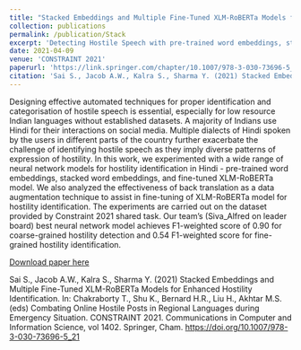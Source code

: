 ```yaml
---
title: "Stacked Embeddings and Multiple Fine-Tuned XLM-RoBERTa Models for Enhanced Hostility Identification"
collection: publications
permalink: /publication/Stack
excerpt: 'Detecting Hostile Speech with pre-trained word embeddings, stacked word embeddings, and fine-tuned XLM-RoBERTa model.'
date: 2021-04-09
venue: 'CONSTRAINT 2021'
paperurl: 'https://link.springer.com/chapter/10.1007/978-3-030-73696-5_21'
citation: 'Sai S., Jacob A.W., Kalra S., Sharma Y. (2021) Stacked Embeddings and Multiple Fine-Tuned XLM-RoBERTa Models for Enhanced Hostility Identification. In: Chakraborty T., Shu K., Bernard H.R., Liu H., Akhtar M.S. (eds) Combating Online Hostile Posts in Regional Languages during Emergency Situation. CONSTRAINT 2021. Communications in Computer and Information Science, vol 1402. Springer, Cham.'
---
```

Designing effective automated techniques for proper identification and categorisation of hostile speech is essential, especially for low resource Indian languages without established datasets. A majority of Indians use Hindi for their interactions on social media. Multiple dialects of Hindi spoken by the users in different parts of the country further exacerbate the challenge of identifying hostile speech as they imply diverse patterns of expression of hostility. In this work, we experimented with a wide range of neural network models for hostility identification in Hindi - pre-trained word embeddings, stacked word embeddings, and fine-tuned XLM-RoBERTa model. We also analyzed the effectiveness of back translation as a data augmentation technique to assist in fine-tuning of XLM-RoBERTa model for hostility identification. The experiments are carried out on the dataset provided by Constraint 2021 shared task. Our team’s (Siva_Alfred on leader board) best neural network model achieves F1-weighted score of 0.90 for coarse-grained hostility detection and 0.54 F1-weighted score for fine-grained hostility identification.

[Download paper here](https://link.springer.com/chapter/10.1007/978-3-030-73696-5_21)

Sai S., Jacob A.W., Kalra S., Sharma Y. (2021) Stacked Embeddings and Multiple Fine-Tuned XLM-RoBERTa Models for Enhanced Hostility Identification. In: Chakraborty T., Shu K., Bernard H.R., Liu H., Akhtar M.S. (eds) Combating Online Hostile Posts in Regional Languages during Emergency Situation. CONSTRAINT 2021. Communications in Computer and Information Science, vol 1402. Springer, Cham. https://doi.org/10.1007/978-3-030-73696-5_21
